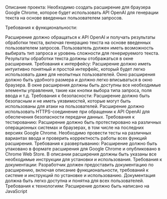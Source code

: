 Описание проекта:
Необходимо создать расширение для браузера Google Chrome, которое будет использовать API OpenAI для генерации текста на основе введенных пользователем запросов.

Требования к функциональности:

Расширение должно обращаться к API OpenAI и получать результаты обработки текста, включая генерацию текста на основе введенных пользователем запросов.
Пользователь должен иметь возможность выбирать тип запроса и уровень сложности для генерируемого текста.
Результаты обработки текста должны отображаться в окне расширения.
Требования к интерфейсу:
Расширение должно иметь интуитивно понятный и простой интерфейс, который будет легко использовать даже для неопытных пользователей.
Окно расширения должно быть удобного размера и должно легко вписываться в окно браузера.
В окне расширения должны быть доступны все необходимые элементы управления, такие как кнопки выбора типа запроса, поля ввода и т.д.
Требования к безопасности:
Расширение должно быть безопасным и не иметь уязвимостей, которые могут быть использованы для атаки на пользователей.
Расширение должно использовать HTTPS-соединение при обращении к API OpenAI для обеспечения безопасности передачи данных.
Требования к тестированию:
Расширение должно быть протестировано на различных операционных системах и браузерах, в том числе на последних версиях Google Chrome.
Необходимо провести тесты на различных вариантах ввода и проверить корректность работы всех функций расширения.
Требования к развертыванию:
Расширение должно быть упаковано в формате расширения для Google Chrome и опубликовано в Chrome Web Store.
В описании расширения должны быть указаны все необходимые инструкции для установки и использования.
Требования к документации:
Разработчик должен предоставить документацию по расширению, включая описание функциональности, требований к системе и инструкций по установке и использованию.
Документация должна быть легко доступна и понятна для всех пользователей.
Требования к технологиям:
Расширение должно быть написано на JavaScript